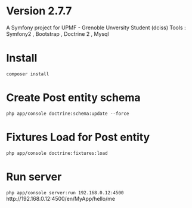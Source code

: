 Version 2.7.7
===

A Symfony project for UPMF - Grenoble Unversity Student (dciss) 
Tools : Symfony2 , Bootstrap , Doctrine 2 , Mysql 

<h1>Install</h1>
<code>composer install </code>

<h1>Create Post entity schema</h1>
<code>php app/console doctrine:schema:update --force </code>


<h1>Fixtures Load for Post entity</h1>
<code>php app/console doctrine:fixtures:load </code>

<h1>Run server</h1>
<code>php app/console server:run 192.168.0.12:4500</code>
<br/>
http://192.168.0.12:4500/en/MyApp/hello/me
